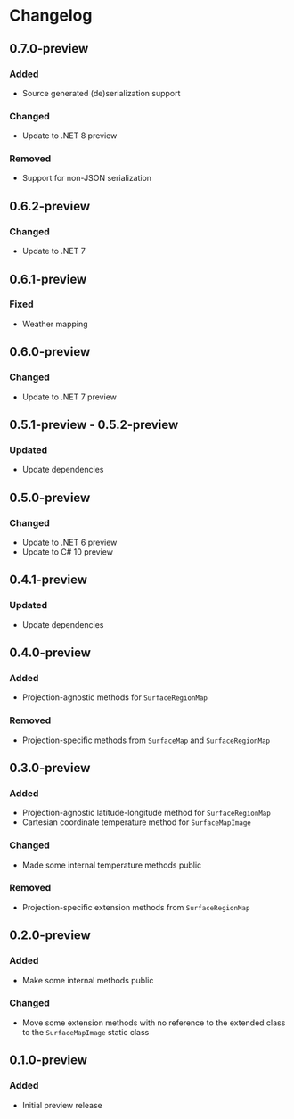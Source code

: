 # Changelog

## 0.7.0-preview
### Added
- Source generated (de)serialization support
### Changed
- Update to .NET 8 preview
### Removed
- Support for non-JSON serialization

## 0.6.2-preview
### Changed
- Update to .NET 7

## 0.6.1-preview
### Fixed
- Weather mapping

## 0.6.0-preview
### Changed
- Update to .NET 7 preview

## 0.5.1-preview - 0.5.2-preview
### Updated
- Update dependencies

## 0.5.0-preview
### Changed
- Update to .NET 6 preview
- Update to C# 10 preview

## 0.4.1-preview
### Updated
- Update dependencies

## 0.4.0-preview
### Added
- Projection-agnostic methods for `SurfaceRegionMap`
### Removed
- Projection-specific methods from `SurfaceMap` and `SurfaceRegionMap`

## 0.3.0-preview
### Added
- Projection-agnostic latitude-longitude method for `SurfaceRegionMap`
- Cartesian coordinate temperature method for `SurfaceMapImage`
### Changed
- Made some internal temperature methods public
### Removed
- Projection-specific extension methods from `SurfaceRegionMap`

## 0.2.0-preview
### Added
- Make some internal methods public
### Changed
- Move some extension methods with no reference to the extended class to the `SurfaceMapImage`
  static class

## 0.1.0-preview
### Added
- Initial preview release